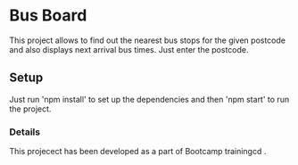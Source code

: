 # Bus Board
This project allows to find out the nearest bus stops for the given postcode and also displays next arrival bus times. Just enter the postcode.

## Setup
Just run 'npm install' to set up the dependencies and then 'npm start' to run the project. 

### Details
This projecect has been developed as a part of Bootcamp trainingcd .
